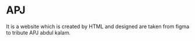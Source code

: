 # APJ
It is a website which is created by HTML and designed are taken from figma to tribute APJ abdul kalam.

